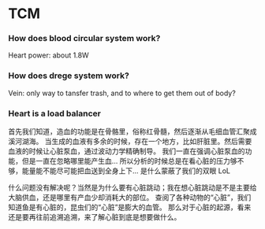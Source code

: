 # TCM

### How does blood circular system work?

Heart power: about 1.8W

### How does drege system work?

Vein: only way to tansfer trash, and to where to get them out of body?

### Heart is a load balancer

首先我们知道，造血的功能是在骨骼里，俗称红骨髓，然后逐渐从毛细血管汇聚成溪河湖海。
当生成的血液有多余的时候，存在一个地方，比如肝脏里。然后需要血液的时候让心脏泵血，通过波动力学精确制导。
我们一直在强调心脏泵血的功能，但是一直在忽略哪里能产生血…
所以分析的时候总是在看心脏的压力够不够，能量能不能尽可能把血送到全身上下…
是什么蒙蔽了我们的双眼 LoL

什么问题没有解决呢？当然是为什么要有心脏跳动；我在想心脏跳动是不是主要给大脑供血，还是哪里有产血少却消耗大的部位。
查阅了各种动物的“心脏”，我们知道鱼是有心脏的，昆虫们的“心脏”是膨大的血管。
那么对于心脏的起源，看来还是要再往前追溯追溯，来了解心脏到底是想要做什么。
